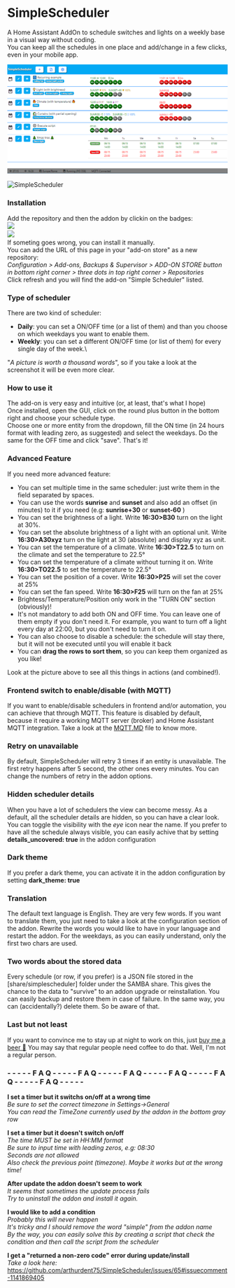 # SimpleScheduler
A Home Assistant AddOn to schedule switches and lights on a weekly base in a visual way without coding.\
You can keep all the schedules in one place and add/change in a few clicks, even in your mobile app.

![SimpleScheduler](https://raw.githubusercontent.com/arthurdent75/SimpleScheduler/master/asset/logo.png)

![SimpleScheduler](https://raw.githubusercontent.com/arthurdent75/SimpleScheduler/master/asset/simplescheduler.gif)


### Installation
Add the repository and then the addon by clickin on the badges:\
[<img src="https://my.home-assistant.io/badges/supervisor_add_addon_repository.svg">](https://my.home-assistant.io/redirect/supervisor_add_addon_repository/?repository_url=https%3A%2F%2Fgithub.com%2Farthurdent75%2FSimpleScheduler) \
[<img src="https://my.home-assistant.io/badges/supervisor_addon.svg">](https://my.home-assistant.io/redirect/supervisor_addon/?addon=00185a40_simplescheduler) \
If someting goes wrong, you can install it manually.\
You can add the URL of this page in your "add-on store" as a new repository:\
*Configuration > Add-ons, Backups & Supervisor > ADD-ON STORE button in bottom right corner >  three dots in top right corner > Repositories*\
Click refresh and you will find the add-on "Simple Scheduler" listed.


### Type of scheduler

There are two kind of scheduler:
- **Daily**: you can set a ON/OFF time (or a list of them) and than you choose on which weekdays you want to enable them.
- **Weekly**: you can set a different ON/OFF time (or list of them) for every single day of the week.\

"*A picture is worth a thousand words*", so if you take a look at the screenshot it will be even more clear.

### How to use it
The add-on is very easy and intuitive (or, at least, that's what I hope)\
Once installed, open the GUI, click on the round plus button in the bottom right and choose your schedule type.\
Choose one or more entity from the dropdown, fill the ON time (in 24 hours format with leading zero, as suggested) and select the weekdays. Do the same for the OFF time and click "save".
That's it!

### Advanced Feature 
If you need more advanced feature:
- You can set multiple time in the same scheduler: just write them in the field separated by spaces.  
- You can use the words **sunrise** and **sunset** and also add an offset (in minutes) to it if you need (e.g: **sunrise+30** or **sunset-60** )
- You can set the brightness of a light. Write **16:30>B30** turn on the light at 30%. 
- You can set the absolute brightness of a light with an optional unit. Write **16:30>A30xyz** turn on the light at 30 (absolute) and display xyz as unit.
- You can set the temperature of a climate. Write **16:30>T22.5** to turn on the climate and set the temperature to 22.5° 
- You can set the temperature of a climate without turning it on. Write **16:30>TO22.5** to set the temperature to 22.5° 
- You can set the position of a cover. Write **16:30>P25** will set the cover at 25%  
- You can set the fan speed. Write **16:30>F25** will turn on the fan at 25%  
- Brightess/Temperature/Position only work in the "TURN ON" section (obviously)! 
- It's not mandatory to add both ON and OFF time. You can leave one of them empty if you don't need it. For example, you want to turn off a light every day at 22:00, but you don't need to turn it on.
- You can also choose to disable a schedule: the schedule will stay there, but it will not be executed until you will enable it back
- You can **drag the rows to sort them**, so you can keep them organized as you like!

Look at the picture above to see all this things in actions (and combined!).

### Frontend switch to enable/disable (with MQTT)
If you want to enable/disable schedulers in frontend and/or automation, you can achieve that through MQTT.
This feature is disabled by default, because it require a working MQTT server (broker) and Home Assistant MQTT integration.
Take a look at the [MQTT.MD](asset/MQTT.MD "MQTT.MD") file to know more. 

### Retry on unavailable
By default, SimpleScheduler will retry 3 times if an entity is unavailable. The first retry happens after 5 second, the other ones every minutes. You can change the numbers of retry in the addon options.

### Hidden scheduler details
When you have a lot of schedulers the view can become messy. As a default, all the scheduler details are hidden, so you can have a clear look. 
You can toggle the visibility with the *eye* icon near the name. 
If you prefer to have all the schedule always visible, you can easily achive that by setting **details_uncovered: true** in the addon configuration

### Dark theme 
If you prefer a dark theme, you can activate it in the addon configuration by setting **dark_theme: true**

### Translation
The default text language is English. They are very few words.
If you want to translate them, you just need to take a look at the configuration section of the addon.
Rewrite the words you would like to have in your language and restart the addon.
For the weekdays, as you can easily understand, only the first two chars are used.

### Two words about the stored data
Every schedule (or row, if you prefer) is a JSON file stored in the [share/simplescheduler] folder under the SAMBA share.
This gives the chance to the data to "survive" to an addon upgrade or reinstallation.
You can easily backup and restore them in case of failure. In the same way, you can (accidentally?) delete them. So be aware of that.

### Last but not least
If you want to convince me to stay up at night to work on this, just <a target="_blank" href="https://www.paypal.com/donate/?hosted_button_id=8FN58C8SM9LLW">buy me a beer 🍺</a>
You may say that regular people need coffee to do that. Well, I'm not a regular person.

###  - - - - - F A Q - - - - - F A Q - - - - - F A Q - - - - - F A Q - - - - - F A Q - - - - - F A Q - - - - - 

**I set a timer but it switchs on/off at a wrong time** \
*Be sure to set the correct timezone in Settings->General* \
*You can read the TimeZone currently used by the addon in the bottom gray row* 

**I set a timer but it doesn't switch on/off**\
*The time MUST be set in HH:MM format*\
*Be sure to input time with leading zeros, e.g: 08:30*\
*Seconds are not allowed*\
*Also check the previous point (timezone). Maybe it works but at the wrong time!*

**After update the addon doesn't seem to work**\
*It seems that sometimes the update process fails*\
*Try to uninstall the addon and install it again.*

**I would like to add a condition**\
*Probably this will never happen*\
*It's tricky and I should remove the word "simple" from the addon name*\
*By the way, you can easily solve this by creating a script that check the condition and then call the script from the scheduler*

**I get a "returned a non-zero code" error during update/install**\
*Take a look here:* https://github.com/arthurdent75/SimpleScheduler/issues/65#issuecomment-1141869405


